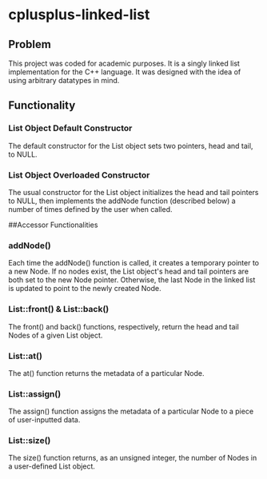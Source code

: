 # cplusplus-linked-list

## Problem
This project was coded for academic purposes. It is a singly linked list implementation for the C++ language. It was designed with the idea of using arbitrary datatypes in mind.

## Functionality
### List Object Default Constructor
The default constructor for the List object sets two pointers, head and tail, to NULL.

### List Object Overloaded Constructor
The usual constructor for the List object initializes the head and tail pointers to NULL, then implements the addNode function (described below) a number of times defined by the user when called.

##Accessor Functionalities
### addNode()
Each time the addNode() function is called, it creates a temporary pointer to a new Node. If no nodes exist, the List object's head and tail pointers are both set to the new Node pointer. Otherwise, the last Node in the linked list is updated to point to the newly created Node.

### List::front() & List::back()
The front() and back() functions, respectively, return the head and tail Nodes of a given List object.

### List::at()
The at() function returns the metadata of a particular Node. 

### List::assign()
The assign() function assigns the metadata of a particular Node to a piece of user-inputted data.

### List::size()
The size() function returns, as an unsigned integer, the number of Nodes in a user-defined List object.
